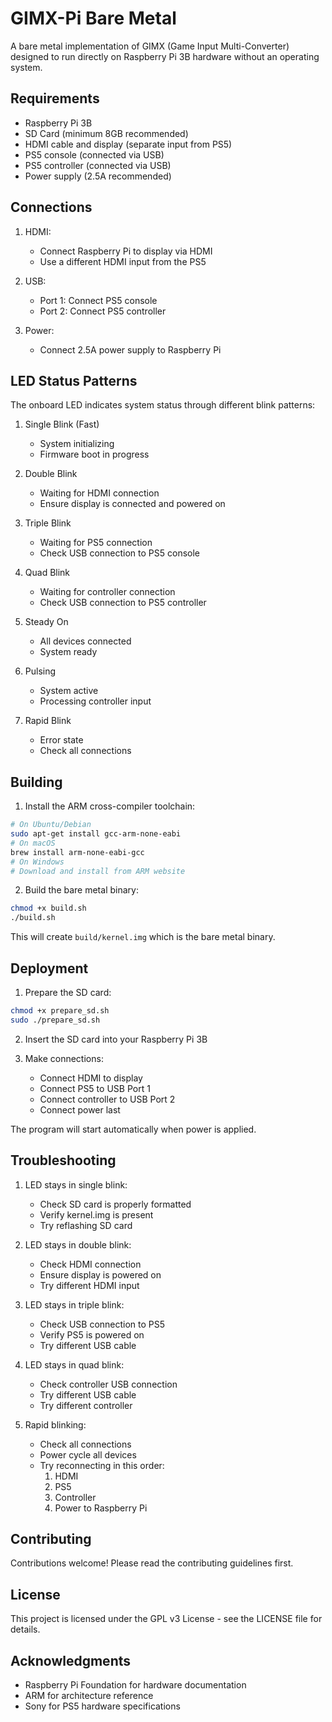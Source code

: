 # GIMX-Pi Bare Metal

A bare metal implementation of GIMX (Game Input Multi-Converter) designed to run directly on Raspberry Pi 3B hardware without an operating system.

## Requirements

- Raspberry Pi 3B
- SD Card (minimum 8GB recommended)
- HDMI cable and display (separate input from PS5)
- PS5 console (connected via USB)
- PS5 controller (connected via USB)
- Power supply (2.5A recommended)

## Connections

1. HDMI:
   - Connect Raspberry Pi to display via HDMI
   - Use a different HDMI input from the PS5

2. USB:
   - Port 1: Connect PS5 console
   - Port 2: Connect PS5 controller

3. Power:
   - Connect 2.5A power supply to Raspberry Pi

## LED Status Patterns

The onboard LED indicates system status through different blink patterns:

1. Single Blink (Fast)
   - System initializing
   - Firmware boot in progress

2. Double Blink
   - Waiting for HDMI connection
   - Ensure display is connected and powered on

3. Triple Blink
   - Waiting for PS5 connection
   - Check USB connection to PS5 console

4. Quad Blink
   - Waiting for controller connection
   - Check USB connection to PS5 controller

5. Steady On
   - All devices connected
   - System ready

6. Pulsing
   - System active
   - Processing controller input

7. Rapid Blink
   - Error state
   - Check all connections

## Building

1. Install the ARM cross-compiler toolchain:
```bash
# On Ubuntu/Debian
sudo apt-get install gcc-arm-none-eabi
# On macOS
brew install arm-none-eabi-gcc
# On Windows
# Download and install from ARM website
```

2. Build the bare metal binary:
```bash
chmod +x build.sh
./build.sh
```

This will create `build/kernel.img` which is the bare metal binary.

## Deployment

1. Prepare the SD card:
```bash
chmod +x prepare_sd.sh
sudo ./prepare_sd.sh
```

2. Insert the SD card into your Raspberry Pi 3B

3. Make connections:
   - Connect HDMI to display
   - Connect PS5 to USB Port 1
   - Connect controller to USB Port 2
   - Connect power last

The program will start automatically when power is applied.

## Troubleshooting

1. LED stays in single blink:
   - Check SD card is properly formatted
   - Verify kernel.img is present
   - Try reflashing SD card

2. LED stays in double blink:
   - Check HDMI connection
   - Ensure display is powered on
   - Try different HDMI input

3. LED stays in triple blink:
   - Check USB connection to PS5
   - Verify PS5 is powered on
   - Try different USB cable

4. LED stays in quad blink:
   - Check controller USB connection
   - Try different USB cable
   - Try different controller

5. Rapid blinking:
   - Check all connections
   - Power cycle all devices
   - Try reconnecting in this order:
     1. HDMI
     2. PS5
     3. Controller
     4. Power to Raspberry Pi

## Contributing

Contributions welcome! Please read the contributing guidelines first.

## License

This project is licensed under the GPL v3 License - see the LICENSE file for details.

## Acknowledgments

- Raspberry Pi Foundation for hardware documentation
- ARM for architecture reference
- Sony for PS5 hardware specifications
